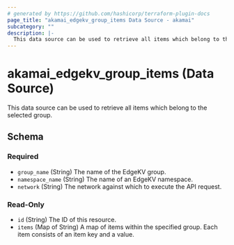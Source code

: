 ```yaml
---
# generated by https://github.com/hashicorp/terraform-plugin-docs
page_title: "akamai_edgekv_group_items Data Source - akamai"
subcategory: ""
description: |-
  This data source can be used to retrieve all items which belong to the selected group.
---
```


# akamai_edgekv_group_items (Data Source)

This data source can be used to retrieve all items which belong to the selected group.



<!-- schema generated by tfplugindocs -->
## Schema

### Required

- `group_name` (String) The name of the EdgeKV group.
- `namespace_name` (String) The name of an EdgeKV namespace.
- `network` (String) The network against which to execute the API request.

### Read-Only

- `id` (String) The ID of this resource.
- `items` (Map of String) A map of items within the specified group. Each item consists of an item key and a value.
